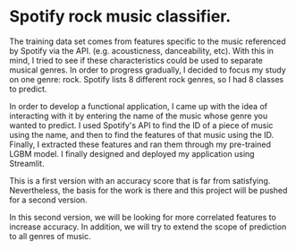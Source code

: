 # Spotify rock music classifier.


The training data set comes from features specific to the music referenced by Spotify via the API. (e.g. acousticness, danceability, etc). With this in mind, I tried to see if these characteristics could be used to separate musical genres. In order to progress gradually, I decided to focus my study on one genre: rock. Spotify lists 8 different rock genres, so I had 8 classes to predict. 

In order to develop a functional application, I came up with the idea of interacting with it by entering the name of the music whose genre you wanted to predict. I used Spotify's API to find the ID of a piece of music using the name, and then to find the features of that music using the ID. Finally, I extracted these features and ran them through my pre-trained LGBM model. 
I finally designed and deployed my application using Streamlit.


This is a first version with an accuracy score that is far from satisfying. Nevertheless, the basis for the work is there and this project will be pushed for a second version.

In this second version, we will be looking for more correlated features to increase accuracy. In addition, we will try to extend the scope of prediction to all genres of music. 
